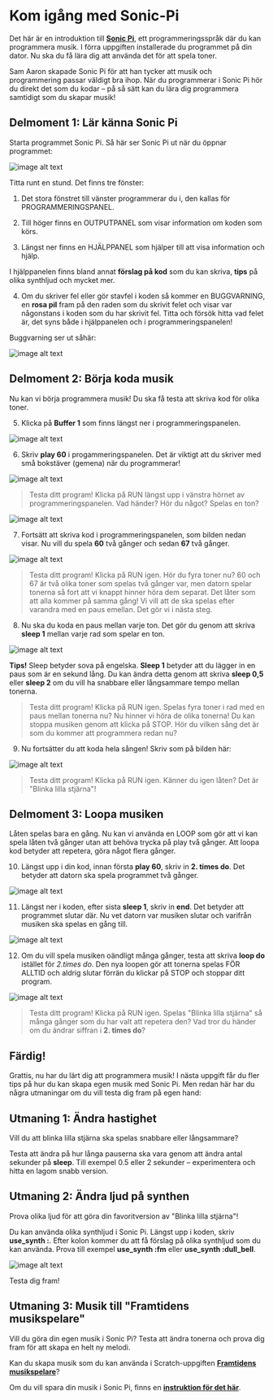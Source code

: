 # Kom igång med Sonic-Pi

Det här är en introduktion till <a href="http://sonic-pi.net/" target="_blank"> **Sonic Pi**</a>, ett programmeringsspråk där du kan programmera musik. I förra uppgiften installerade du programmet på din dator. Nu ska du få lära dig att använda det för att spela toner.

Sam Aaron skapade Sonic Pi för att han tycker att musik och programmering passar väldigt bra ihop. När du programmerar i Sonic Pi hör du direkt det som du kodar – på så sätt kan du lära dig programmera samtidigt som du skapar musik!


## Delmoment 1: Lär känna Sonic Pi
Starta programmet Sonic Pi. Så här ser Sonic Pi ut när du öppnar programmet:

![image alt text](image_0.png)

Titta runt en stund. Det finns tre fönster: 

1. Det stora fönstret till vänster programmerar du i, den kallas för PROGRAMMERINGSPANEL. 

2. Till höger finns en OUTPUTPANEL som visar information om koden som körs. 

3. Längst ner finns en HJÄLPPANEL som hjälper till att visa information och hjälp. 

I hjälppanelen finns bland annat **förslag på kod** som du kan skriva, **tips** på olika synthljud och mycket mer.  

4. Om du skriver fel eller gör stavfel i koden så kommer en BUGGVARNING, en **rosa pil** fram på den raden som du skrivit felet och visar var någonstans i koden som du har skrivit fel. Titta och försök hitta vad felet är, det syns både i hjälppanelen och i programmeringspanelen!

Buggvarning ser ut såhär:

![image alt text](image_1.png)


## Delmoment 2: Börja koda musik

Nu kan vi börja programmera musik! Du ska få testa att skriva kod för olika toner. 

5.	Klicka på **Buffer 1** som finns längst ner i programmeringspanelen. 

![image alt text](image_2.png)

6.	Skriv **play 60** i progammeringspanelen. Det är viktigt att du skriver med små bokstäver (gemena) när du programmerar!

![image alt text](image_3.png)

> Testa ditt program! Klicka på RUN längst upp i vänstra hörnet av programmeringspanelen. Vad händer? Hör du något? Spelas en ton? 

![image alt text](image_4.png)

7.	Fortsätt att skriva kod i programmeringspanelen, som bilden nedan visar. Nu vill du spela **60** två gånger och sedan **67** två gånger. 

![image alt text](image_5.png)

> Testa ditt program! Klicka på RUN igen. Hör du fyra toner nu? 60 och 67 är två olika toner som spelas två gånger var, men datorn spelar tonerna så fort att vi knappt hinner höra dem separat. Det låter som att alla kommer på samma gång! Vi vill att de ska spelas efter varandra med en paus emellan. Det gör vi i nästa steg. 

8. Nu ska du koda en paus mellan varje ton. Det gör du genom att skriva **sleep 1** mellan varje rad som spelar en ton. 

![image alt text](image_6.png)

**Tips!** Sleep betyder sova på engelska. **Sleep 1** betyder att du lägger in en paus som är en sekund lång. Du kan ändra detta genom att skriva **sleep 0,5** eller **sleep 2** om du vill ha snabbare eller långsammare  tempo mellan tonerna. 

> Testa ditt program! Klicka på RUN igen. Spelas fyra toner i rad med en paus mellan tonerna nu? Nu hinner vi höra de olika tonerna! Du kan stoppa musiken genom att klicka på STOP. Hör du vilken sång det är som du kommer att programmera redan nu? 

9. Nu fortsätter du att koda hela sången! Skriv som på bilden här:

![image alt text](image_7.png)

> Testa ditt program! Klicka på RUN igen. Känner du igen låten? Det är "Blinka lilla stjärna"! 

## Delmoment 3: Loopa musiken
Låten spelas bara en gång. Nu kan vi använda en LOOP som gör att vi kan spela låten två gånger utan att behöva trycka på play två gånger. Att loopa kod betyder att repetera, göra något flera gånger.

10. Längst upp i din kod, innan första **play 60**, skriv  in **2. times do**. Det betyder att datorn ska spela programmet två gånger.

![image alt text](image_8.png)
 
11. Längst ner i koden, efter sista **sleep 1**, skriv in **end**. Det betyder att programmet slutar där. Nu vet datorn var musiken slutar och varifrån musiken ska spelas en gång till. 

![image alt text](image_9.png)

12.	Om du vill spela musiken oändligt många gånger, testa att skriva **loop do** istället för *2.times do*. Den nya loopen gör att tonerna spelas FÖR ALLTID och aldrig slutar förrän du klickar på STOP och stoppar ditt program. 

![image alt text](image_10.png)

> Testa ditt program! Klicka på RUN igen. Spelas "Blinka lilla stjärna" så många gånger som du har valt att repetera den? Vad tror du händer om du ändrar siffran i **2. times do**?

## Färdig!
Grattis, nu har du lärt dig att programmera musik! I nästa uppgift får du fler tips på hur du kan skapa egen musik med Sonic Pi. Men redan här har du några utmaningar om du vill testa dig fram på egen hand:

## Utmaning 1: Ändra hastighet
Vill du att blinka lilla stjärna ska spelas snabbare eller långsammare? 

Testa att ändra på hur långa pauserna ska vara genom att ändra antal sekunder på **sleep**. Till exempel 0.5 eller 2 sekunder – experimentera och hitta en lagom snabb version.

## Utmaning 2: Ändra ljud på synthen
Prova olika ljud för att göra din favoritversion av "Blinka lilla stjärna"! 

Du kan använda olika synthljud i Sonic Pi. Längst upp i koden, skriv **use_synth :**. Efter kolon kommer du att få förslag på olika synthljud som du kan använda. Prova till exempel **use_synth :fm** eller **use_synth :dull_bell**. 

![image alt text](image_11.png)

Testa dig fram!


## Utmaning 3: Musik till "Framtidens musikspelare"
Vill du göra din egen musik i Sonic Pi? Testa att ändra tonerna och prova dig fram för att skapa en helt ny melodi. 

Kan du skapa musik som du kan använda i Scratch-uppgiften <a href="http://www.kodboken.se/start/skapa-musik/uppgifter-i-scratch/framtidens-musikspelare" target="_blank"> **Framtidens musikspelare**</a>?

Om du vill spara din musik i Sonic Pi, finns en  <a href="https://www.kodboken.se/start/skapa-musik/uppgifter-i-sonic-pi/spara-musik-i-sonic-pi" target="_blank"> **instruktion för det här**</a>. 
